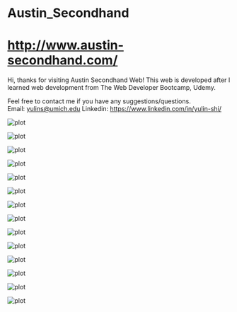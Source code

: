# Austin_Secondhand 
# http://www.austin-secondhand.com/
Hi, thanks for visiting Austin Secondhand Web! 
This web is developed after I learned web development from The Web Developer Bootcamp, Udemy.

Feel free to contact me if you have any suggestions/questions. <br />
Email: yulins@umich.edu 
Linkedin: https://www.linkedin.com/in/yulin-shi/

![plot](./public/slides/1.JPG)

![plot](./public/slides/2.JPG)

![plot](./public/slides/3.JPG)

![plot](./public/slides/4.JPG)

![plot](./public/slides/5.JPG)

![plot](./public/slides/6.JPG)

![plot](./public/slides/7.JPG)

![plot](./public/slides/8.JPG)

![plot](./public/slides/9.JPG)

![plot](./public/slides/10.JPG)

![plot](./public/slides/11.JPG)

![plot](./public/slides/12.JPG)

![plot](./public/slides/13.JPG)

![plot](./public/slides/14.JPG)
